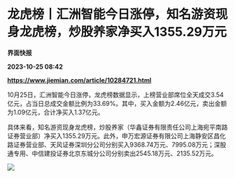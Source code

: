 # 龙虎榜丨汇洲智能今日涨停，知名游资现身龙虎榜，炒股养家净买入1355.29万元
**界面快报**

**2023-10-25 08:42**

**https://www.jiemian.com/article/10284721.html**

10月25日，汇洲智能今日涨停，龙虎榜数据显示，上榜营业部席位全天成交3.54亿元，占当日总成交金额比例为33.69%。其中，买入金额为2.46亿元，卖出金额为1.09亿元，合计净买入1.37亿元。

具体来看，知名游资现身龙虎榜，炒股养家（华鑫证券有限责任公司上海宛平南路证券营业部）净买入1355.29万元。此外，申万宏源证券有限公司上海静安区昌化路证券营业部、天风证券深圳分公司分别买入9368.74万元、7995.08万元；深股通专用、中信建投证券北京东城分公司分别卖出2545.18万元、2135.52万元。

![](https://img1.jiemian.com/101/original/20231025/169822303685017700_a700xH.png)